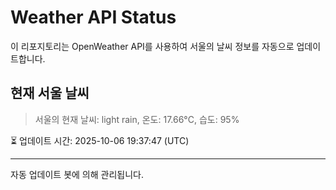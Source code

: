 
# Weather API Status

이 리포지토리는 OpenWeather API를 사용하여 서울의 날씨 정보를 자동으로 업데이트합니다.

## 현재 서울 날씨
> 서울의 현재 날씨: light rain, 온도: 17.66°C, 습도: 95%

⏳ 업데이트 시간: 2025-10-06 19:37:47 (UTC)

---
자동 업데이트 봇에 의해 관리됩니다.
